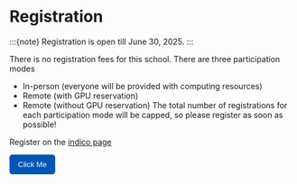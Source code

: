 # Registration

:::{note}
Registration is open till June 30, 2025.
:::

There is no registration fees for this school. There are three participation modes
- In-person (everyone will be provided with computing resources)
- Remote (with GPU reservation)
- Remote (without GPU reservation)
The total number of registrations for each participation mode will be capped, so please register as soon as possible!

Register on the <a target="_blank" href="https://indico.physics.lbl.gov/event/3174/registrations/56/"> indico page</a>

<a href="https://example.com" target="_blank">
  <button style="background-color: #0056b3; color: white; padding: 10px 15px; border: none; border-radius: 5px;">
    Click Me
  </button>
</a>